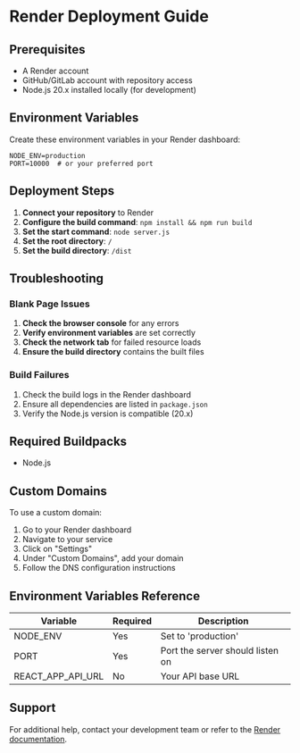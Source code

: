 # Render Deployment Guide

## Prerequisites
- A Render account
- GitHub/GitLab account with repository access
- Node.js 20.x installed locally (for development)

## Environment Variables

Create these environment variables in your Render dashboard:

```
NODE_ENV=production
PORT=10000  # or your preferred port
```

## Deployment Steps

1. **Connect your repository** to Render
2. **Configure the build command**: `npm install && npm run build`
3. **Set the start command**: `node server.js`
4. **Set the root directory**: `/`
5. **Set the build directory**: `/dist`

## Troubleshooting

### Blank Page Issues
1. **Check the browser console** for any errors
2. **Verify environment variables** are set correctly
3. **Check the network tab** for failed resource loads
4. **Ensure the build directory** contains the built files

### Build Failures
1. Check the build logs in the Render dashboard
2. Ensure all dependencies are listed in `package.json`
3. Verify the Node.js version is compatible (20.x)

## Required Buildpacks

- Node.js

## Custom Domains

To use a custom domain:
1. Go to your Render dashboard
2. Navigate to your service
3. Click on "Settings"
4. Under "Custom Domains", add your domain
5. Follow the DNS configuration instructions

## Environment Variables Reference

| Variable | Required | Description |
|----------|----------|-------------|
| NODE_ENV | Yes | Set to 'production' |
| PORT | Yes | Port the server should listen on |
| REACT_APP_API_URL | No | Your API base URL |

## Support

For additional help, contact your development team or refer to the [Render documentation](https://render.com/docs).
